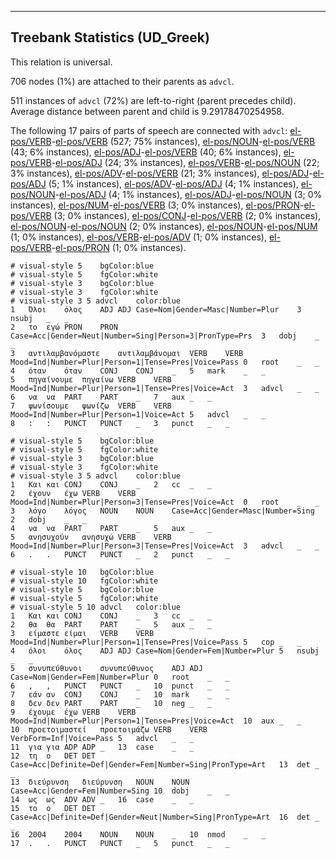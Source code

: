 

--------------------------------------------------------------------------------

## Treebank Statistics (UD_Greek)

This relation is universal.

706 nodes (1%) are attached to their parents as `advcl`.

511 instances of `advcl` (72%) are left-to-right (parent precedes child).
Average distance between parent and child is 9.29178470254958.

The following 17 pairs of parts of speech are connected with `advcl`: [el-pos/VERB]()-[el-pos/VERB]() (527; 75% instances), [el-pos/NOUN]()-[el-pos/VERB]() (43; 6% instances), [el-pos/ADJ]()-[el-pos/VERB]() (40; 6% instances), [el-pos/VERB]()-[el-pos/ADJ]() (24; 3% instances), [el-pos/VERB]()-[el-pos/NOUN]() (22; 3% instances), [el-pos/ADV]()-[el-pos/VERB]() (21; 3% instances), [el-pos/ADJ]()-[el-pos/ADJ]() (5; 1% instances), [el-pos/ADV]()-[el-pos/ADJ]() (4; 1% instances), [el-pos/NOUN]()-[el-pos/ADJ]() (4; 1% instances), [el-pos/ADJ]()-[el-pos/NOUN]() (3; 0% instances), [el-pos/NUM]()-[el-pos/VERB]() (3; 0% instances), [el-pos/PRON]()-[el-pos/VERB]() (3; 0% instances), [el-pos/CONJ]()-[el-pos/VERB]() (2; 0% instances), [el-pos/NOUN]()-[el-pos/NOUN]() (2; 0% instances), [el-pos/NOUN]()-[el-pos/NUM]() (1; 0% instances), [el-pos/VERB]()-[el-pos/ADV]() (1; 0% instances), [el-pos/VERB]()-[el-pos/PRON]() (1; 0% instances).


~~~ conllu
# visual-style 5	bgColor:blue
# visual-style 5	fgColor:white
# visual-style 3	bgColor:blue
# visual-style 3	fgColor:white
# visual-style 3 5 advcl	color:blue
1	Όλοι	όλος	ADJ	ADJ	Case=Nom|Gender=Masc|Number=Plur	3	nsubj	_	_
2	το	εγώ	PRON	PRON	Case=Acc|Gender=Neut|Number=Sing|Person=3|PronType=Prs	3	dobj	_	_
3	αντιλαμβανόμαστε	αντιλαμβάνομαι	VERB	VERB	Mood=Ind|Number=Plur|Person=1|Tense=Pres|Voice=Pass	0	root	_	_
4	όταν	όταν	CONJ	CONJ	_	5	mark	_	_
5	πηγαίνουμε	πηγαίνω	VERB	VERB	Mood=Ind|Number=Plur|Person=1|Tense=Pres|Voice=Act	3	advcl	_	_
6	να	να	PART	PART	_	7	aux	_	_
7	ψωνίσουμε	ψωνίζω	VERB	VERB	Mood=Ind|Number=Plur|Person=1|Voice=Act	5	advcl	_	_
8	:	:	PUNCT	PUNCT	_	3	punct	_	_

~~~


~~~ conllu
# visual-style 5	bgColor:blue
# visual-style 5	fgColor:white
# visual-style 3	bgColor:blue
# visual-style 3	fgColor:white
# visual-style 3 5 advcl	color:blue
1	Και	και	CONJ	CONJ	_	2	cc	_	_
2	έχουν	έχω	VERB	VERB	Mood=Ind|Number=Plur|Person=3|Tense=Pres|Voice=Act	0	root	_	_
3	λόγο	λόγος	NOUN	NOUN	Case=Acc|Gender=Masc|Number=Sing	2	dobj	_	_
4	να	να	PART	PART	_	5	aux	_	_
5	ανησυχούν	ανησυχώ	VERB	VERB	Mood=Ind|Number=Plur|Person=3|Tense=Pres|Voice=Act	3	advcl	_	_
6	.	.	PUNCT	PUNCT	_	2	punct	_	_

~~~


~~~ conllu
# visual-style 10	bgColor:blue
# visual-style 10	fgColor:white
# visual-style 5	bgColor:blue
# visual-style 5	fgColor:white
# visual-style 5 10 advcl	color:blue
1	Και	και	CONJ	CONJ	_	3	cc	_	_
2	θα	θα	PART	PART	_	5	aux	_	_
3	είμαστε	είμαι	VERB	VERB	Mood=Ind|Number=Plur|Person=1|Tense=Pres|Voice=Pass	5	cop	_	_
4	όλοι	όλος	ADJ	ADJ	Case=Nom|Gender=Fem|Number=Plur	5	nsubj	_	_
5	συνυπεύθυνοι	συνυπεύθυνος	ADJ	ADJ	Case=Nom|Gender=Fem|Number=Plur	0	root	_	_
6	,	,	PUNCT	PUNCT	_	10	punct	_	_
7	εάν	αν	CONJ	CONJ	_	10	mark	_	_
8	δεν	δεν	PART	PART	_	10	neg	_	_
9	έχουμε	έχω	VERB	VERB	Mood=Ind|Number=Plur|Person=1|Tense=Pres|Voice=Act	10	aux	_	_
10	προετοιμαστεί	προετοιμάζω	VERB	VERB	VerbForm=Inf|Voice=Pass	5	advcl	_	_
11	για	για	ADP	ADP	_	13	case	_	_
12	τη	ο	DET	DET	Case=Acc|Definite=Def|Gender=Fem|Number=Sing|PronType=Art	13	det	_	_
13	διεύρυνση	διεύρυνση	NOUN	NOUN	Case=Acc|Gender=Fem|Number=Sing	10	dobj	_	_
14	ως	ως	ADV	ADV	_	16	case	_	_
15	το	ο	DET	DET	Case=Acc|Definite=Def|Gender=Neut|Number=Sing|PronType=Art	16	det	_	_
16	2004	2004	NOUN	NOUN	_	10	nmod	_	_
17	.	.	PUNCT	PUNCT	_	5	punct	_	_

~~~


